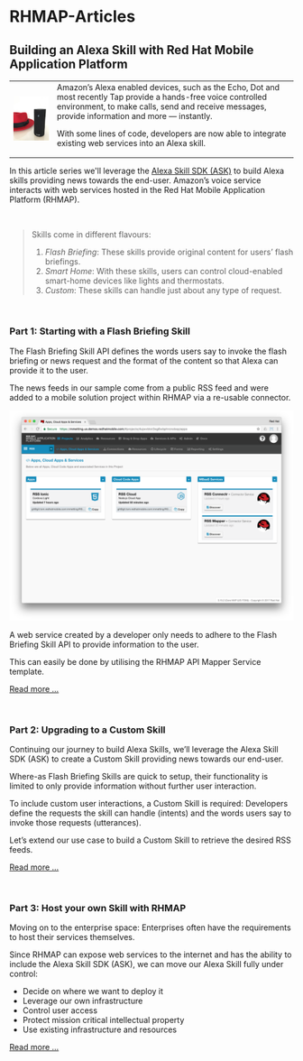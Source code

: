 # RHMAP-Articles
## Building an Alexa Skill with Red Hat Mobile Application Platform



<p>
    <table>
        <td>
            <img alt="Alexa Skills with Red Hat Mobile" src="./pictures/alexa_redhat.jpg" width="260px"/>
        </td>
        <td>
        Amazon’s Alexa enabled devices, such as the Echo, Dot and most recently Tap provide a hands-free voice controlled environment, to make calls, send and receive messages, provide information and more — instantly.

With some lines of code, developers are now able to integrate existing web services into an Alexa skill.
        </td>
    </table>
</p>

In this article series we'll leverage the [Alexa Skill SDK (ASK)](http://phx.corporate-ir.net/phoenix.zhtml?c=176060&p=irol-newsArticle&ID=2062551) to build Alexa skills providing news towards the end-user. Amazon’s voice service interacts with web services hosted in the Red Hat Mobile Application Platform (RHMAP).

<br>

> Skills come in different flavours:
>
> 1. *Flash Briefing*: These skills provide original content for users’ flash briefings.
> 2. *Smart Home*: With these skills, users can control cloud-enabled smart-home devices like lights and thermostats.
> 3. *Custom*: These skills can handle just about any type of request.

<br>

### Part 1: Starting with a Flash Briefing Skill

The Flash Briefing Skill API defines the words users say to invoke the flash briefing or news request and the format of the content so that Alexa can provide it to the user.

The news feeds in our sample come from a public RSS feed and were added to a mobile solution project within RHMAP via a re-usable connector.

![Project on RHMAP](./pictures/alexa_article_part_3_project.png "Project on RHMAP")

A web service created by a developer only needs to adhere to the Flash Briefing Skill API to provide information to the user.

This can easily be done by utilising the RHMAP API Mapper Service template.

[Read more ...](https://github.com/mmetting/Building-an-Alexa-skill-with-Red-Hat-MAP---Part-I)

<br>

### Part 2: Upgrading to a Custom Skill

Continuing our journey to build Alexa Skills, we’ll leverage the Alexa Skill SDK (ASK) to create a Custom Skill providing news towards our end-user.

Where-as Flash Briefing Skills are quick to setup, their functionality is limited to only provide information without further user interaction.

To include custom user interactions, a Custom Skill is required: Developers define the requests the skill can handle (intents) and the words users say to invoke those requests (utterances).

Let’s extend our use case to build a Custom Skill to retrieve the desired RSS feeds.

[Read more ...](https://github.com/mmetting/Building-an-Alexa-skill-with-Red-Hat-MAP---Part-II)

<br>

### Part 3: Host your own Skill with RHMAP

Moving on to the enterprise space: Enterprises often have the requirements to host their services themselves.

Since RHMAP can expose web services to the internet and has the ability to include the Alexa Skill SDK (ASK), we can move our Alexa Skill fully under control:

- Decide on where we want to deploy it
- Leverage our own infrastructure
- Control user access
- Protect mission critical intellectual property
- Use existing infrastructure and resources

[Read more ...](https://github.com/mmetting/Building-an-Alexa-skill-with-Red-Hat-MAP---Part-I)